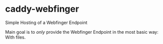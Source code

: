 # caddy-webfinger
Simple Hosting of a Webfinger Endpoint

Main goal is to *only* provide the Webfinger Endpoint in the most basic way: With files.
